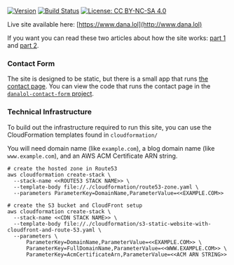 [![Version](https://img.shields.io/github/v/release/dmerrick/website?sort=semver&include_prereleases)](https://github.com/dmerrick/website/releases)
[![Build Status](https://img.shields.io/endpoint.svg?url=https%3A%2F%2Factions-badge.atrox.dev%2Fdmerrick%2Fwebsite%2Fbadge&style=flat)](https://actions-badge.atrox.dev/dmerrick/website/goto)
[![License: CC BY-NC-SA 4.0](https://img.shields.io/badge/License-CC%20BY--NC--SA%204.0-lightgrey.svg)](https://creativecommons.org/licenses/by-nc-sa/4.0/)

Live site available here: [https://www.dana.lol](http://www.dana.lol)

If you want you can read these two articles about how the site works: [part 1](https://www.dana.lol/2017/10/01/how-this-site-works) and [part 2](https://www.dana.lol/2017/10/12/how-this-site-works-p-2).


### Contact Form

The site is designed to be static, but there is a small app that runs [the contact page](https://www.dana.lol/contact). You can view the code that runs the contact page in the [`danalol-contact-form` project](https://github.com/dmerrick/danalol-contact-form).


### Technical Infrastructure

To build out the infrastructure required to run this site, you can use the CloudFormation templates found in `cloudformation/`

You will need domain name (like `example.com`), a blog domain name (like `www.example.com`), and an AWS ACM Certificate ARN string.
```
# create the hosted zone in Route53
aws cloudformation create-stack \
  --stack-name <<ROUTE53 STACK NAME>> \
  --template-body file://./cloudformation/route53-zone.yaml \
  --parameters ParameterKey=DomainName,ParameterValue=<<EXAMPLE.COM>>

# create the S3 bucket and CloudFront setup
aws cloudformation create-stack \
  --stack-name <<CDN STACK NAME>> \
  --template-body file://./cloudformation/s3-static-website-with-cloudfront-and-route-53.yaml \
  --parameters \
      ParameterKey=DomainName,ParameterValue=<<EXAMPLE.COM>> \
      ParameterKey=FullDomainName,ParameterValue=<<WWW.EXAMPLE.COM>> \
      ParameterKey=AcmCertificateArn,ParameterValue=<<ACM ARN STRING>>
```

